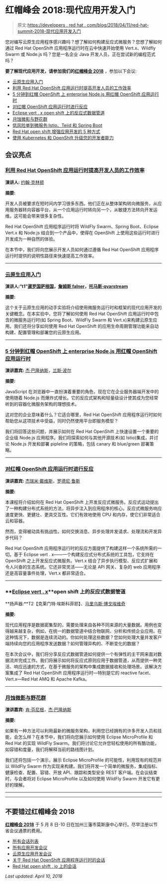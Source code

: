 # 红帽峰会 2018:现代应用开发入门

> 原文:[https://developers . red hat . com/blog/2018/04/11/red-hat-summit-2018-现代应用开发入门](https://developers.redhat.com/blog/2018/04/11/red-hat-summit-2018-getting-started-with-modern-application-development)

您对编写云原生应用程序感兴趣吗？想了解如何构建反应式微服务？您想了解如何通过 Red Hat OpenShift 应用程序运行时在云中快速开始使用 Vert.x、Wildfly Swarm 或 Node.js 吗？您是一名企业 Java 开发人员，正在尝试新的编程范式吗？

**要了解现代应用开发，请参加我们的[红帽峰会 2018](https://www.redhat.com/en/summit/2018)** ，参加以下会议:

*   [云原生应用入门](https://agenda.summit.redhat.com/SessionDetail.aspx?id=153550)
*   [利用 Red Hat OpenShift 应用运行时提高开发人员的工作效率](https://agenda.summit.redhat.com/SessionDetail.aspx?id=157103)
*   [5 分钟到红帽 OpenShift 上 enterprise Node.js 用红帽 OpenShift 应用运行时](https://agenda.summit.redhat.com/SessionDetail.aspx?id=154247)
*   [对红帽 OpenShift 应用运行时进行反应](https://agenda.summit.redhat.com/SessionDetail.aspx?id=154522)
*   [Eclipse vert . x open shift 上的反应式数据管道](https://agenda.summit.redhat.com/SessionDetail.aspx?id=154486)
*   [月蚀微影与野花群](https://agenda.summit.redhat.com/SessionDetail.aspx?id=154270)
*   [低风险单到微服务:Istio、Teiid 和 Spring Boot](https://agenda.summit.redhat.com/SessionDetail.aspx?id=154710)
*   [Red Hat open shift 增强应用开发的 5 种方式](https://agenda.summit.redhat.com/SessionDetail.aspx?id=154237)
*   [使用 Kubernetes 和 OpenShift 升级您的开发者能力](https://agenda.summit.redhat.com/SessionDetail.aspx?id=154399)

## 会议亮点

### **[利用 Red Hat OpenShift 应用运行时提高开发人员的工作效率](https://agenda.summit.redhat.com/SessionDetail.aspx?id=157103)**

**演讲人:** [约翰·克林顿](https://agenda.summit.redhat.com/SpeakerDetail.aspx?id=367172)

**摘要:**

开发人员被要求在短时间内学习很多东西。他们正在从整体架构转向微服务，从应用服务器转向容器平台，从一个应用运行时转向另一个，从敏捷方法转向开发运维。这可能会带来很多复杂性。

Red Hat OpenShift 应用程序运行时将 WildFly Swarm、Spring Boot、Eclipse Vert.x 和 Node.js 结合到一个产品中，使得在 OpenShift 上使用这些运行时进行开发成为一种自然的体验。

在本节中，我们将向您展示开发人员如何通过遵循 Red Hat OpenShift 应用程序运行时提供的说明性路径来快速提高工作效率。

* * *

### **[云原生应用入门](https://agenda.summit.redhat.com/SessionDetail.aspx?id=153550)**

**演讲人:“t1”[暹罗国萨根国](https://agenda.summit.redhat.com/SpeakerDetail.aspx?id=365685)，[詹姆斯 falner](https://agenda.summit.redhat.com/SpeakerDetail.aspx?id=365688)，[托马斯·qvarstream](https://agenda.summit.redhat.com/SpeakerDetail.aspx?id=365699)**

**摘要:**

这个关于云原生应用的动手实验将介绍使用微服务运行时和框架的现代应用开发的关键概念。在本实验中，您将了解如何使用 Red Hat OpenShift 应用运行时中包含的微服务运行时(如 Spring Boot、WildFly Swarm 和 Vert.x)来构建云原生应用。我们还将分享如何使用 Red Hat OpenShift 的应用生命周期管理功能来自动构建、配置管理和部署您的云原生应用。

* * *

### **[5 分钟到红帽 OpenShift 上 enterprise Node.js 用红帽 OpenShift 应用运行时](https://agenda.summit.redhat.com/SessionDetail.aspx?id=154247)**

**演讲嘉宾:** [杰·巴隆纳斯](https://agenda.summit.redhat.com/SpeakerDetail.aspx?id=366308)，[兰斯·波尔](https://agenda.summit.redhat.com/SpeakerDetail.aspx?id=366448)

**摘要:**

JavaScript 在浏览器中一直扮演着重要的角色，现在它在企业服务器端开发中的使用随着 Node.js 而爆炸式增长。它的反应式架构和轻量级设计使其成为您经常听到的容器化微服务架构的理想技术。

这对您的企业意味着什么？它适合哪里，Red Hat OpenShift 应用程序运行时如何帮助您从这项技术中受益，同时仍然使用平台即服务模型？

我们将回答这些问题，并展示如何在 Red Hat OpenShift 上快速设置一个重要的企业级 Node.js 应用程序。我们将探索如何与其他开源技术(如 Istio)集成，并讨论 Node.js 开发和部署 pipleline 的策略，包括 canary 和 blue/green 部署策略。

* * *

### **[对红帽 OpenShift 应用运行时进行反应](https://agenda.summit.redhat.com/SessionDetail.aspx?id=154522)**

**演讲嘉宾:** [杰瑞米·戴维斯](https://agenda.summit.redhat.com/SpeakerDetail.aspx?id=366003)，[罗德尼·鲁斯](https://agenda.summit.redhat.com/SpeakerDetail.aspx?id=366703)

**摘要:**

本课程将介绍如何在 Red Hat OpenShift 上开发反应式微服务。反应式运动提出了一种构建分布式系统的方法，将异步注入到应用程序的核心。反应式微服务响应速度更快、更健壮、更具交互性。它们有效地使用 CPU 和内存，使它们非常适合云和容器。

然而，变得被动具有挑战性。如何交换消息、异步处理并发请求、处理流和开发异步代码？

Red Hat OpenShift 应用程序运行时的反应方面提供了构建这样一个系统所需的一切。基于 Eclipse vert . x——一个构建反应式分布式系统的工具包，它支持在 OpenShift 之上开发反应式微服务。Vert.x 结合了异步执行模型、反应式扩展和令人兴奋的生态系统。它还非常灵活——无论是 API 网关、复杂的 web 应用程序还是高容量事件处理，Vert.x 都非常适合。

* * *

### **[Eclipse vert . x](https://agenda.summit.redhat.com/SessionDetail.aspx?id=154486)**open shift 上的反应式数据管道

**扬声器:**T2【克莱门特·埃斯科菲耶】、[马里乌斯·博戈埃维奇](https://agenda.summit.redhat.com/SpeakerDetail.aspx?id=366598)

**摘要:**

现代应用程序是数据密集型的，需要处理来自各种不同来源的大量数据。用例也变得越来越复杂，例如，在统一的数据管道中结合物联网、分析和传统企业应用。在这种情况下，数据是连续流动的。你如何处理这些数据？您如何处理大量并发客户端持续向您的应用程序发送数据？如何管理异构的、不断变化的数据？

在本次会议中，我们将分享反应式数据管道如何提供一个有弹性的主干网来面对数据流并完成工作。我们将展示如何将反应式原则应用于数据管道，从而提供一种灵活、响应迅速的方式，在基于微服务的架构中集成数据接收和处理场景。该解决方案集成了 Red Hat OpenShift 应用程序运行时—特别是它的 reactive facet、Vert.x—Red Hat AMQ 和 Apache Kafka。

* * *

### **[月蚀微影与野花群](https://agenda.summit.redhat.com/SessionDetail.aspx?id=154270)**

**演讲嘉宾:** [肯·芬尼根](https://agenda.summit.redhat.com/SpeakerDetail.aspx?id=366285)，[杰·巴隆纳斯](https://agenda.summit.redhat.com/SpeakerDetail.aspx?id=366308)

**摘要:**

如果有一种方法可以利用最新的微服务架构，利用您已经拥有的许多开发人员和技能，会怎么样？在本节中，我们将向您展示如何使用 Eclipse MicroProfile 和 Red Hat 的实现 WildFly Swarm。我们将讨论它允许您轻松使用的所有酷功能，如容错和度量，我们将解释当前的路线图计划。

我们还将包括一个演示，展示 Eclipse MicroProfile 的可能性，利用现有的规范并以 WildFly Swarm 作为实现来构建。我们将开发一个简单的微服务，集成指标、健康检查、配置、容错、开放 API、跟踪和类型安全 REST 客户端。在会议结束时，与会者将对 Eclipse MicroProfile 以及如何使用 WildFly Swarm 开发它有更好的理解。

* * *

* * *

## 不要错过红帽峰会 2018

[**红帽峰会 2018**](https://www.redhat.com/en/summit/2018) 于 5 月 8 日-10 日在加州三藩市莫斯康中心举行。尽早注册以节省会议通票的费用。

*   [所有会话列表](https://agenda.summit.redhat.com/)
*   [所有应用开发会议](https://agenda.summit.redhat.com/?Application%20development=2)
*   [云原生应用开发会议](https://agenda.summit.redhat.com/?Cloud-native%20application%20development=4)
*   [关于 Red Hat OpenShift 应用程序运行时的会话](https://agenda.summit.redhat.com/?Red+Hat+OpenShift+Application+Runtimes=9)
*   [Red Hat open shift . io 上的会话](https://agenda.summit.redhat.com/?OpenShift.io=9)

*Last updated: April 10, 2018*